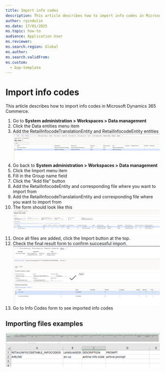 ```yaml
---
title: Import info codes
description: This article describes how to import info codes in Microsoft Dynamics 365 Commerce.
author: rgindulin
ms.date: 17/01/2025
ms.topic: how-to
audience: Application User
ms.reviewer: 
ms.search.region: Global
ms.author: 
ms.search.validFrom: 
ms.custom: 
  - bap-template
---
```


# Import info codes

This article describes how to import info codes in Microsoft Dynamics 365 Commerce. 

1. Go to **System administration \> Workspaces \> Data management**
2. Click the Data entities menu item
3. Add the RetailInfocodeTranslationEntity and RetailInfocodeEntity entities ![adding entities.](./media/adding-info-code-entities.png "adding entities")
4. Go back to **System administration \> Workspaces \> Data management**
5. Click the Import menu item
6. Fill in the Group name field
7. Click the "Add file" button
8. Add the RetailInfocodeEntity and corresponding file where you want to import from
9. Add the RetailInfocodeTranslationEntity and corresponding file where you want to import from
10. The form should look like this ![import info codes.](./media/import-info-codes.png "import info codes")
11. Once all files are added, click the Import button at the top.
12. Check the final result form to confirm successful import. ![imported.](./media/imported.png "imported")
13. Go to Info Codes form to see imported info codes

## Importing files examples

![info code file.](./media/info-code-file.png "info code file")
![info code translation file.](./media/info-code-translation-file.png "info code translation file")
